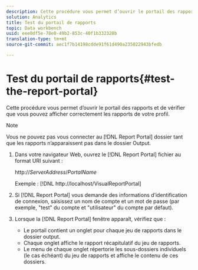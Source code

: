 ```yaml
---
description: Cette procédure vous permet d’ouvrir le portail des rapports et de vérifier que vous pouvez afficher correctement les rapports de votre profil.
solution: Analytics
title: Test du portail de rapports
topic: Data workbench
uuid: eee0df5e-78e0-49b2-853c-40f1b332328b
translation-type: tm+mt
source-git-commit: aec1f7b14198cdde91f61d490a235022943bfedb

---
```



# Test du portail de rapports{#test-the-report-portal}

Cette procédure vous permet d’ouvrir le portail des rapports et de vérifier que vous pouvez afficher correctement les rapports de votre profil.

>[!NOTE]
>
>Vous ne pouvez pas vous connecter au [!DNL Report Portal] dossier tant que les rapports n’apparaissent pas dans le dossier Output.

1. Dans votre navigateur Web, ouvrez le [!DNL Report Portal] fichier au format URI suivant :

   http://*ServerAddress*/*PortalName*

   Exemple : [!DNL http://localhost/VisualReportPortal]

1. Si [!DNL Report Portal] vous demande des informations d’identification de connexion, saisissez un nom de compte et un mot de passe (par exemple, &quot;test&quot; du compte et &quot;utilisateur&quot; du compte par défaut).
1. Lorsque la [!DNL Report Portal] fenêtre apparaît, vérifiez que :

   * Le portail contient un onglet pour chaque jeu de rapports dans le dossier output.
   * Chaque onglet affiche le rapport récapitulatif du jeu de rapports.
   * Le menu de chaque onglet répertorie les sous-dossiers individuels (le cas échéant) du jeu de rapports et affiche le contenu de ces dossiers.

